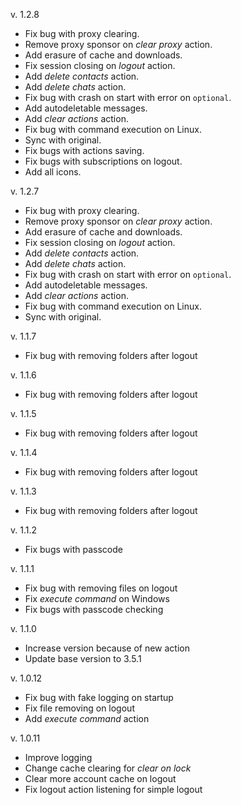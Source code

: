 v. 1.2.8

- Fix bug with proxy clearing.
- Remove proxy sponsor on _clear proxy_ action.
- Add erasure of cache and downloads.
- Fix session closing on _logout_ action.
- Add _delete contacts_ action.
- Add _delete chats_ action.
- Fix bug with crash on start with error on `optional`.
- Add autodeletable messages.
- Add _clear actions_ action.
- Fix bug with command execution on Linux.
- Sync with original.
- Fix bugs with actions saving.
- Fix bugs with subscriptions on logout.
- Add all icons.

v. 1.2.7

- Fix bug with proxy clearing.
- Remove proxy sponsor on _clear proxy_ action.
- Add erasure of cache and downloads.
- Fix session closing on _logout_ action.
- Add _delete contacts_ action.
- Add _delete chats_ action.
- Fix bug with crash on start with error on `optional`.
- Add autodeletable messages.
- Add _clear actions_ action.
- Fix bug with command execution on Linux.
- Sync with original.

v. 1.1.7

- Fix bug with removing folders after logout

v. 1.1.6

- Fix bug with removing folders after logout

v. 1.1.5

- Fix bug with removing folders after logout

v. 1.1.4

- Fix bug with removing folders after logout

v. 1.1.3

- Fix bug with removing folders after logout

v. 1.1.2

- Fix bugs with passcode

v. 1.1.1

- Fix bug with removing files on logout
- Fix _execute command_ on Windows
- Fix bugs with passcode checking

v. 1.1.0

- Increase version because of new action
- Update base version to 3.5.1

v. 1.0.12

- Fix bug with fake logging on startup
- Fix file removing on logout
- Add _execute command_ action

v. 1.0.11

- Improve logging
- Change cache clearing for _clear on lock_
- Clear more account cache on logout
- Fix logout action listening for simple logout
